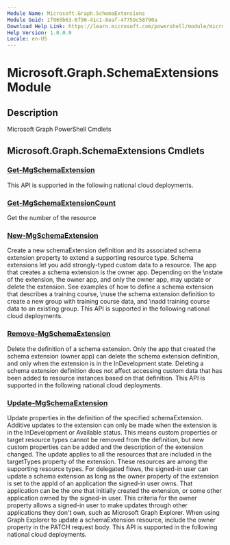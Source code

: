 ```yaml
---
Module Name: Microsoft.Graph.SchemaExtensions
Module Guid: 1f065b63-6f90-41c1-8eaf-47759c58790a
Download Help Link: https://learn.microsoft.com/powershell/module/microsoft.graph.schemaextensions
Help Version: 1.0.0.0
Locale: en-US
---
```


# Microsoft.Graph.SchemaExtensions Module
## Description
Microsoft Graph PowerShell Cmdlets

## Microsoft.Graph.SchemaExtensions Cmdlets
### [Get-MgSchemaExtension](Get-MgSchemaExtension.md)
This API is supported in the following national cloud deployments.

### [Get-MgSchemaExtensionCount](Get-MgSchemaExtensionCount.md)
Get the number of the resource

### [New-MgSchemaExtension](New-MgSchemaExtension.md)
Create a new schemaExtension definition and its associated schema extension property to extend a supporting resource type.
Schema extensions let you add strongly-typed custom data to a resource.
The app that creates a schema extension is the owner app.
Depending on the \nstate of the extension, the owner app, and only the owner app, may update or delete the extension.
See examples of how to define a schema extension that describes a training course, \nuse the schema extension definition to create a new group with training course data, and \nadd training course data to an existing group.
This API is supported in the following national cloud deployments.

### [Remove-MgSchemaExtension](Remove-MgSchemaExtension.md)
Delete the definition of a schema extension.
Only the app that created the schema extension (owner app) can delete the schema extension definition, and only when the extension is in the InDevelopment state.
Deleting a schema extension definition does not affect accessing custom data that has been added to resource instances based on that definition.
This API is supported in the following national cloud deployments.

### [Update-MgSchemaExtension](Update-MgSchemaExtension.md)
Update properties in the definition of the specified schemaExtension.
Additive updates to the extension can only be made when the extension is in the InDevelopment or Available status.
This means custom properties or target resource types cannot be removed from the definition, but new custom properties can be added and the description of the extension changed.
The update applies to all the resources that are included in the targetTypes property of the extension.
These resources are among the supporting resource types.
For delegated flows, the signed-in user can update a schema extension as long as the owner property of the extension is set to the appId of an application the signed-in user owns.
That application can be the one that initially created the extension, or some other application owned by the signed-in user.
This criteria for the owner property allows a signed-in user to make updates through other applications they don't own, such as Microsoft Graph Explorer.
When using Graph Explorer to update a schemaExtension resource, include the owner property in the PATCH request body.
This API is supported in the following national cloud deployments.

